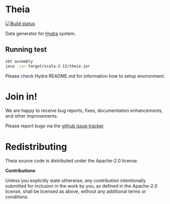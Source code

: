 # Theia

[![Build status](https://travis-ci.org/carldata/theia.svg?branch=master)](https://travis-ci.org/carldata/theia)

Data generator for [Hydra](https://github.com/carldata/hydra) system.

 
## Running test
 
 ```bash
sbt assembly
java -jar target/scala-2.12/theia.jar 
 ```
 
Please check Hydra README.md for information how to setup environment.
 
 
# Join in!

We are happy to receive bug reports, fixes, documentation enhancements,
and other improvements.

Please report bugs via the
[github issue tracker](http://github.com/carldata/theia/issues).



# Redistributing

Theia source code is distributed under the Apache-2.0 license.

**Contributions**

Unless you explicitly state otherwise, any contribution intentionally submitted
for inclusion in the work by you, as defined in the Apache-2.0 license, shall be
licensed as above, without any additional terms or conditions.
